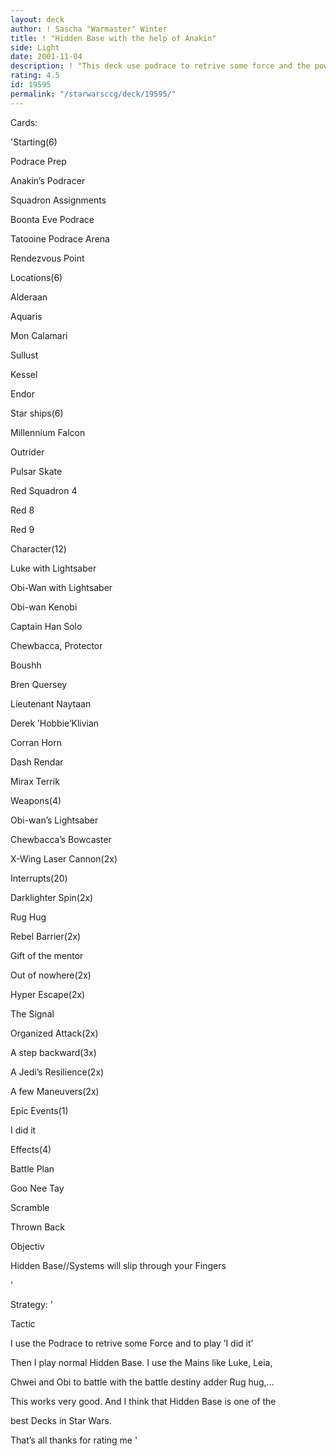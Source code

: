 ```yaml
---
layout: deck
author: ! Sascha "Warmaster" Winter
title: ! "Hidden Base with the help of Anakin"
side: Light
date: 2001-11-04
description: ! "This deck use podrace to retrive some force and the power of the mains for killing the opponent. The Rest is standardHidden Base."
rating: 4.5
id: 19595
permalink: "/starwarsccg/deck/19595/"
---
```

Cards: 

'Starting(6)


Podrace Prep

Anakin’s Podracer

Squadron Assignments

Boonta Eve Podrace

Tatooine Podrace Arena

Rendezvous Point 


Locations(6)


Alderaan

Aquaris

Mon Calamari

Sullust

Kessel

Endor


Star ships(6)


Millennium Falcon

Outrider

Pulsar Skate

Red Squadron 4

Red 8

Red 9


Character(12)


Luke with Lightsaber

Obi-Wan with Lightsaber

Obi-wan Kenobi

Captain Han Solo

Chewbacca, Protector

Boushh

Bren Quersey                                                       

Lieutenant Naytaan

Derek ’Hobbie’Klivian

Corran Horn

Dash Rendar

Mirax Terrik


Weapons(4)


Obi-wan’s Lightsaber

Chewbacca’s Bowcaster

X-Wing Laser Cannon(2x)


Interrupts(20)


Darklighter Spin(2x)

Rug Hug

Rebel Barrier(2x)

Gift of the mentor

Out of nowhere(2x)

Hyper Escape(2x)

The Signal

Organized Attack(2x)

A step backward(3x)

A Jedi’s Resilience(2x)

A few Maneuvers(2x)


Epic Events(1)


I did it


Effects(4)


Battle Plan

Goo Nee Tay

Scramble

Thrown Back


Objectiv


Hidden Base//Systems will slip through your Fingers

'

Strategy: '

Tactic


I use the Podrace to retrive some Force and to play ’I did it’

Then I play normal Hidden Base. I use the Mains like Luke, Leia,

Chwei and Obi to battle with the battle destiny adder Rug hug,...

This works very good. And I think that Hidden Base is one of the 

best Decks in Star Wars. 


That’s all thanks for rating me '
